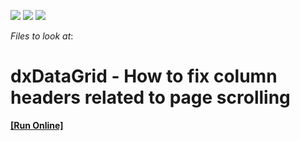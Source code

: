 <!-- default badges list -->
![](https://img.shields.io/endpoint?url=https://codecentral.devexpress.com/api/v1/VersionRange/128583180/19.2.11%2B)
[![](https://img.shields.io/badge/Open_in_DevExpress_Support_Center-FF7200?style=flat-square&logo=DevExpress&logoColor=white)](https://supportcenter.devexpress.com/ticket/details/T366788)
[![](https://img.shields.io/badge/📖_How_to_use_DevExpress_Examples-e9f6fc?style=flat-square)](https://docs.devexpress.com/GeneralInformation/403183)
<!-- default badges end -->
<!-- default file list -->
*Files to look at*:

<!-- default file list end -->
# dxDataGrid - How to fix column headers related to page scrolling
<!-- run online -->
**[[Run Online]](https://codecentral.devexpress.com/128583180/)**
<!-- run online end -->

<br/>



